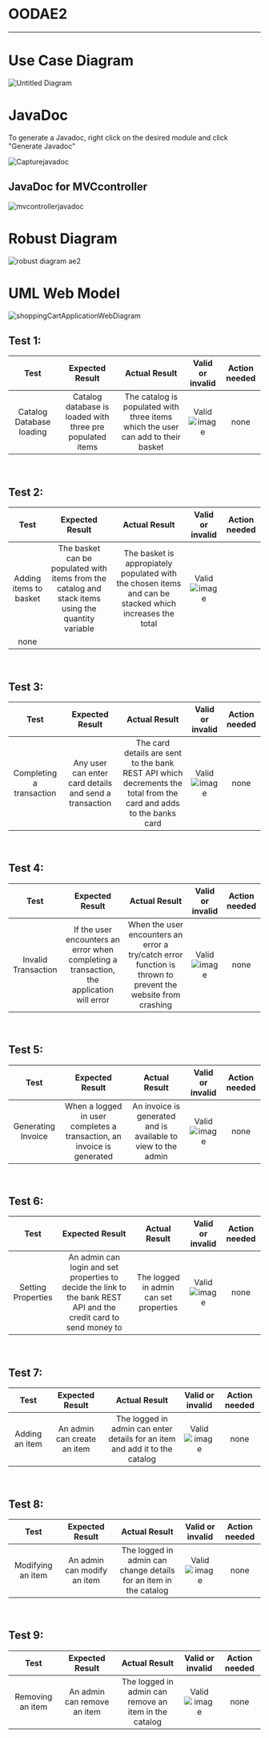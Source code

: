 # OODAE2

---

<h1>Use Case Diagram</h1>

![Untitled Diagram](https://user-images.githubusercontent.com/71900386/148433320-811668a1-4f49-4dc8-b5ff-c24ea88dea0a.jpg)

<h1>JavaDoc</h1>
<p>To generate a Javadoc, right click on the desired module and click "Generate Javadoc"  </p>

![Capturejavadoc](https://user-images.githubusercontent.com/71900386/148467254-537ac0ad-46e5-4a05-a2bf-98b3a4b55b40.PNG)

<h2>JavaDoc for MVCcontroller</h2>

![mvcontrollerjavadoc](https://user-images.githubusercontent.com/71900386/148692476-fc97687f-80ae-4445-956d-9f184be8d300.PNG)

<h1>Robust Diagram</h1>

![robust diagram ae2](https://user-images.githubusercontent.com/71900386/148481968-7f42266e-137e-4a02-ba33-21aefef51168.png)

<h1>UML Web Model</h1>

![shoppingCartApplicationWebDiagram](https://user-images.githubusercontent.com/71900386/148483820-a4f7207f-165f-4169-85cf-564230d02197.png)




<h2>Test 1:</h2>

|          Test           |                            Expected Result                             |                            Actual Result                             |          Valid or invalid           | Action needed |
| :---------------------: | :--------------------------------------------------------------------: | :------------------------------------------------------------------: | :---------------------------------: | :-----------: |
| Catalog Database loading | Catalog database is loaded with three pre populated items | The catalog is populated with three items which the user can add to their basket | Valid ![image](https://user-images.githubusercontent.com/71900386/148693312-f354f955-52c7-40b2-ba6f-26a8ccffa619.png) |     none      |

<br>

<h2>Test 2:</h2>

|          Test           |                            Expected Result                             |                            Actual Result                             |          Valid or invalid           | Action needed |
| :---------------------: | :--------------------------------------------------------------------: | :------------------------------------------------------------------: | :---------------------------------: | :-----------: |
| Adding items to basket | The basket can be populated with items from the catalog and stack items using the quantity variable | The basket is appropiately populated with the chosen items and can be stacked which increases the total | Valid ![image](https://user-images.githubusercontent.com/71900386/148693468-a594cc4b-e355-4f41-a56a-ba071a4bcfdc.png)
 |     none      |

<br>

<h2>Test 3:</h2>

|          Test           |                            Expected Result                             |                            Actual Result                             |          Valid or invalid           | Action needed |
| :---------------------: | :--------------------------------------------------------------------: | :------------------------------------------------------------------: | :---------------------------------: | :-----------: |
| Completing a transaction | Any user can enter card details and send a transaction | The card details are sent to the bank REST API which decrements the total from the card and adds to the banks card | Valid ![image](https://user-images.githubusercontent.com/71900386/148693582-b446b52f-1d36-44e1-bacf-8cb7ce8d6592.png) |     none      |

<br>

<h2>Test 4:</h2>

|          Test           |                            Expected Result                             |                            Actual Result                             |          Valid or invalid           | Action needed |
| :---------------------: | :--------------------------------------------------------------------: | :------------------------------------------------------------------: | :---------------------------------: | :-----------: |
| Invalid Transaction | If the user encounters an error when completing a transaction, the application will error | When the user encounters an error a try/catch error function is thrown to prevent the website from crashing | Valid ![image](https://user-images.githubusercontent.com/71900386/148693756-a0a4bde2-ba74-4b3b-bdfc-2623ad92a28f.png) |     none      |

<br>

<h2>Test 5:</h2>

|          Test           |                            Expected Result                             |                            Actual Result                             |          Valid or invalid           | Action needed |
| :---------------------: | :--------------------------------------------------------------------: | :------------------------------------------------------------------: | :---------------------------------: | :-----------: |
| Generating Invoice | When a logged in user completes a transaction, an invoice is generated | An invoice is generated and is available to view to the admin | Valid ![image](https://user-images.githubusercontent.com/71900386/148694424-d503c5dd-7173-4af5-9645-a867c39b8747.png) |     none      |

<br>

<h2>Test 6:</h2>

|          Test           |                            Expected Result                             |                            Actual Result                             |          Valid or invalid           | Action needed |
| :---------------------: | :--------------------------------------------------------------------: | :------------------------------------------------------------------: | :---------------------------------: | :-----------: |
| Setting Properties | An admin can login and set properties to decide the link to the bank REST API and the credit card to send money to | The logged in admin can set properties | Valid ![image](https://user-images.githubusercontent.com/71900386/148694606-6da369de-c2f5-47b5-81dd-fc71ecdbe74a.png) |     none      |

<br>

<h2>Test 7:</h2>

|          Test           |                            Expected Result                             |                            Actual Result                             |          Valid or invalid           | Action needed |
| :---------------------: | :--------------------------------------------------------------------: | :------------------------------------------------------------------: | :---------------------------------: | :-----------: |
| Adding an item | An admin can create an item | The logged in admin can enter details for an item and add it to the catalog  | Valid ![image](https://user-images.githubusercontent.com/71900386/148694762-5a51825a-f404-4ac4-a3bc-f9ad0cc192cb.png) |     none      |

<br>

<h2>Test 8:</h2>

|          Test           |                            Expected Result                             |                            Actual Result                             |          Valid or invalid           | Action needed |
| :---------------------: | :--------------------------------------------------------------------: | :------------------------------------------------------------------: | :---------------------------------: | :-----------: |
| Modifying an item | An admin can modify an item | The logged in admin can change details for an item in the catalog  | Valid ![image](https://user-images.githubusercontent.com/71900386/148694896-cfcd1966-0218-4900-8c0d-f9d688e21f76.png) |     none      |

<br>

<h2>Test 9:</h2>

|          Test           |                            Expected Result                             |                            Actual Result                             |          Valid or invalid           | Action needed |
| :---------------------: | :--------------------------------------------------------------------: | :------------------------------------------------------------------: | :---------------------------------: | :-----------: |
| Removing an item | An admin can remove an item | The logged in admin can remove an item in the catalog  | Valid ![image](https://user-images.githubusercontent.com/71900386/148694948-1c1f73cd-9339-4830-b008-f9d8b54dc769.png) |     none      |

<br>


